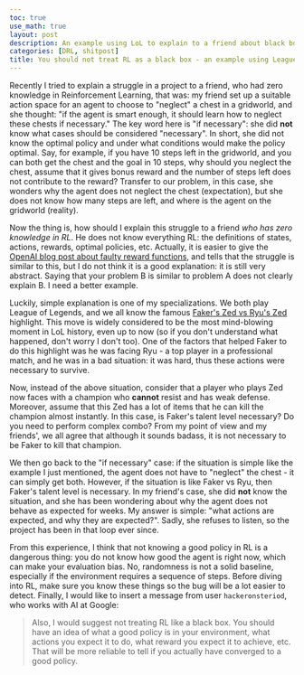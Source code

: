 ```yaml
---
toc: true
use_math: true
layout: post
description: An example using LoL to explain to a friend about black box in RL
categories: [DRL, shitpost]
title: You should not treat RL as a black box - an example using League of Legends
---
```


Recently I tried to explain a struggle in a project to a friend, who had zero knowledge 
in Reinforcement Learning, that was: my friend set up a suitable action space for an agent to choose to "neglect" a chest in a gridworld, and she thought: "if the agent is smart enough, it should learn how to neglect these chests if necessary." The key word here is "if necessary": she did **not** know what cases should be considered "necessary". In short, she did not know the optimal policy and under what conditions would make the policy optimal. Say, for example, if you have 10 steps left in the gridworld, and you can both get the chest and the goal in 10 steps, why should you neglect the chest, assume that it gives bonus reward and the number of steps left does not contribute to the reward? Transfer to our problem, in this case, she wonders why the agent does not neglect the chest (expectation), but she does not know how many steps are left, and where is the agent on the gridworld (reality).

Now the thing is, how should I explain this struggle to a friend *who has zero knowledge in RL*. He does not know everything RL: the definitions of states, actions, rewards, optimal policies, etc. Actually, it is easier to give the [OpenAI blog post about faulty reward functions](https://openai.com/blog/faulty-reward-functions/), and tells that the struggle is similar to this, but I do not think it is a good explanation: it is still very abstract. Saying that your problem B is similar to problem A does not clearly explain B. I need a better example.

Luckily, simple explanation is one of my specializations. We both play League of Legends, and we all know the famous [Faker's Zed vs Ryu's Zed](https://www.youtube.com/watch?v=ZPCfoCVCx3U) highlight. This move is widely considered to be the most mind-blowing moment in LoL history, even up to now (so if you don't understand what happened, don't worry I don't too). One of the factors that helped Faker to do this highlight was he was facing Ryu - a top player in a professional match, and he was in a bad situation: it was hard, thus these actions were necessary to survive.

Now, instead of the above situation, consider that a player who plays Zed now faces with a champion who **cannot** resist and has weak defense. Moreover, assume that this Zed has a lot of items that he can kill the champion almost instantly. In this case, is Faker's talent level necessary? Do you need to perform complex combo? From my point of view and my friends', we all agree that although it sounds badass, it is not necessary to be Faker to kill that champion.

We then go back to the "if necessary" case: if the situation is simple like the example I just mentioned, the agent does not have to "neglect" the chest - it can simply get both. However, if the situation is like Faker vs Ryu, then Faker's talent level is necessary. In my friend's case, she did **not** know the situation, and she has been wondering about why the agent does not behave as expected for weeks. My answer is simple: "what actions are expected, and why they are expected?". Sadly, she refuses to listen, so the project has been in that loop ever since.

From this experience, I think that not knowing a good policy in RL is a dangerous thing: you do not know how good the agent is right now, which can make your evaluation bias. No, randomness is not a solid baseline, especially if the environment requires a sequence of steps. Before diving into RL, make sure you know these things so the bug will be a lot easier to detect. Finally, I would like to insert a message from user `hackeronsteriod`, who works with AI at Google:
> Also, I would suggest not treating RL like a black box.  You should have an idea of what a good policy is in your environment, what actions you expect it to do, what reward you expect it to achieve, etc. That will be more reliable to tell if you actually have converged to a good policy.


